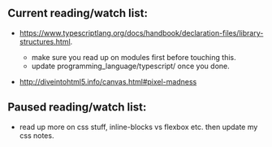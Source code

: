 ## Current reading/watch list:

- https://www.typescriptlang.org/docs/handbook/declaration-files/library-structures.html.
  - make sure you read up on modules first before touching this.
  - update programming_language/typescript/ once you done.

- http://diveintohtml5.info/canvas.html#pixel-madness

## Paused reading/watch list:
- read up more on css stuff, inline-blocks vs flexbox etc. then update my css notes.